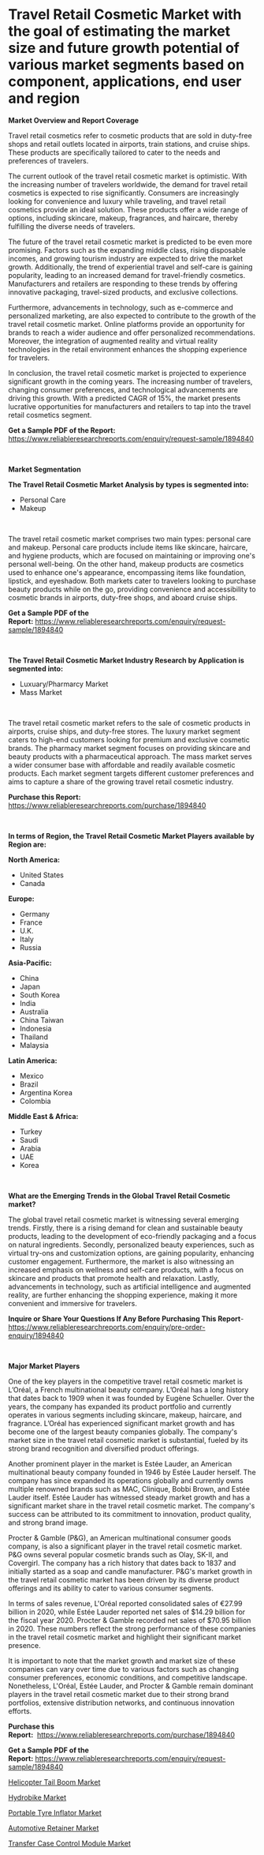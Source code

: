 <p><h1>Travel Retail Cosmetic Market with the goal of estimating the market size and future growth potential of various market segments based on component, applications, end user and region</h1></p><p><strong>Market Overview and Report Coverage</strong></p>
<p><p>Travel retail cosmetics refer to cosmetic products that are sold in duty-free shops and retail outlets located in airports, train stations, and cruise ships. These products are specifically tailored to cater to the needs and preferences of travelers.</p><p>The current outlook of the travel retail cosmetic market is optimistic. With the increasing number of travelers worldwide, the demand for travel retail cosmetics is expected to rise significantly. Consumers are increasingly looking for convenience and luxury while traveling, and travel retail cosmetics provide an ideal solution. These products offer a wide range of options, including skincare, makeup, fragrances, and haircare, thereby fulfilling the diverse needs of travelers.</p><p>The future of the travel retail cosmetic market is predicted to be even more promising. Factors such as the expanding middle class, rising disposable incomes, and growing tourism industry are expected to drive the market growth. Additionally, the trend of experiential travel and self-care is gaining popularity, leading to an increased demand for travel-friendly cosmetics. Manufacturers and retailers are responding to these trends by offering innovative packaging, travel-sized products, and exclusive collections.</p><p>Furthermore, advancements in technology, such as e-commerce and personalized marketing, are also expected to contribute to the growth of the travel retail cosmetic market. Online platforms provide an opportunity for brands to reach a wider audience and offer personalized recommendations. Moreover, the integration of augmented reality and virtual reality technologies in the retail environment enhances the shopping experience for travelers.</p><p>In conclusion, the travel retail cosmetic market is projected to experience significant growth in the coming years. The increasing number of travelers, changing consumer preferences, and technological advancements are driving this growth. With a predicted CAGR of 15%, the market presents lucrative opportunities for manufacturers and retailers to tap into the travel retail cosmetics segment.</p></p>
<p><strong>Get a Sample PDF of the Report:</strong> <a href="https://www.reliableresearchreports.com/enquiry/request-sample/1894840">https://www.reliableresearchreports.com/enquiry/request-sample/1894840</a></p>
<p>&nbsp;</p>
<p><strong>Market Segmentation</strong></p>
<p><strong>The Travel Retail Cosmetic Market Analysis by types is segmented into:</strong></p>
<p><ul><li>Personal Care</li><li>Makeup</li></ul></p>
<p>&nbsp;</p>
<p><p>The travel retail cosmetic market comprises two main types: personal care and makeup. Personal care products include items like skincare, haircare, and hygiene products, which are focused on maintaining or improving one's personal well-being. On the other hand, makeup products are cosmetics used to enhance one's appearance, encompassing items like foundation, lipstick, and eyeshadow. Both markets cater to travelers looking to purchase beauty products while on the go, providing convenience and accessibility to cosmetic brands in airports, duty-free shops, and aboard cruise ships.</p></p>
<p><strong>Get a Sample PDF of the Report:</strong>&nbsp;<a href="https://www.reliableresearchreports.com/enquiry/request-sample/1894840">https://www.reliableresearchreports.com/enquiry/request-sample/1894840</a></p>
<p>&nbsp;</p>
<p><strong>The Travel Retail Cosmetic Market Industry Research by Application is segmented into:</strong></p>
<p><ul><li>Luxuary/Pharmarcy Market</li><li>Mass Market</li></ul></p>
<p>&nbsp;</p>
<p><p>The travel retail cosmetic market refers to the sale of cosmetic products in airports, cruise ships, and duty-free stores. The luxury market segment caters to high-end customers looking for premium and exclusive cosmetic brands. The pharmacy market segment focuses on providing skincare and beauty products with a pharmaceutical approach. The mass market serves a wider consumer base with affordable and readily available cosmetic products. Each market segment targets different customer preferences and aims to capture a share of the growing travel retail cosmetic industry.</p></p>
<p><strong>Purchase this Report:</strong>&nbsp; <a href="https://www.reliableresearchreports.com/purchase/1894840">https://www.reliableresearchreports.com/purchase/1894840</a></p>
<p>&nbsp;</p>
<p><strong>In terms of Region, the Travel Retail Cosmetic Market Players available by Region are:</strong></p>
<p>
    <p> <strong> North America: </strong>
        <ul>
            <li>United States</li>
            <li>Canada</li>
        </ul>
        </p> 
    <p> <strong> Europe: </strong>
        <ul>
            <li>Germany</li>
            <li>France</li>
            <li>U.K.</li>
            <li>Italy</li>
            <li>Russia</li>
        </ul>
        </p> 
    <p> <strong> Asia-Pacific: </strong>
        <ul>
            <li>China</li>
            <li>Japan</li>
            <li>South Korea</li>
            <li>India</li>
            <li>Australia</li>
            <li>China Taiwan</li>
            <li>Indonesia</li>
            <li>Thailand</li>
            <li>Malaysia</li>
        </ul>
        </p> 
    <p> <strong> Latin America: </strong>
        <ul>
            <li>Mexico</li>
            <li>Brazil</li>
            <li>Argentina Korea</li>
            <li>Colombia</li>
        </ul>
        </p> 
    <p> <strong> Middle East & Africa: </strong>
        <ul>
            <li>Turkey</li>
            <li>Saudi</li>
            <li>Arabia</li>
            <li>UAE</li>
            <li>Korea</li>
        </ul>
    </p>
    </p>
<p>&nbsp;</p>
<p><strong>What are the Emerging Trends in the Global Travel Retail Cosmetic market?</strong></p>
<p><p>The global travel retail cosmetic market is witnessing several emerging trends. Firstly, there is a rising demand for clean and sustainable beauty products, leading to the development of eco-friendly packaging and a focus on natural ingredients. Secondly, personalized beauty experiences, such as virtual try-ons and customization options, are gaining popularity, enhancing customer engagement. Furthermore, the market is also witnessing an increased emphasis on wellness and self-care products, with a focus on skincare and products that promote health and relaxation. Lastly, advancements in technology, such as artificial intelligence and augmented reality, are further enhancing the shopping experience, making it more convenient and immersive for travelers.</p></p>
<p><strong>Inquire or Share Your Questions If Any Before Purchasing This Report</strong>- <a href="https://www.reliableresearchreports.com/enquiry/pre-order-enquiry/1894840">https://www.reliableresearchreports.com/enquiry/pre-order-enquiry/1894840</a></p>
<p>&nbsp;</p>
<p><strong>Major Market Players</strong></p>
<p><p>One of the key players in the competitive travel retail cosmetic market is L’Oréal, a French multinational beauty company. L’Oréal has a long history that dates back to 1909 when it was founded by Eugène Schueller. Over the years, the company has expanded its product portfolio and currently operates in various segments including skincare, makeup, haircare, and fragrance. L’Oréal has experienced significant market growth and has become one of the largest beauty companies globally. The company's market size in the travel retail cosmetic market is substantial, fueled by its strong brand recognition and diversified product offerings.</p><p>Another prominent player in the market is Estée Lauder, an American multinational beauty company founded in 1946 by Estée Lauder herself. The company has since expanded its operations globally and currently owns multiple renowned brands such as MAC, Clinique, Bobbi Brown, and Estée Lauder itself. Estée Lauder has witnessed steady market growth and has a significant market share in the travel retail cosmetic market. The company's success can be attributed to its commitment to innovation, product quality, and strong brand image.</p><p>Procter & Gamble (P&G), an American multinational consumer goods company, is also a significant player in the travel retail cosmetic market. P&G owns several popular cosmetic brands such as Olay, SK-II, and Covergirl. The company has a rich history that dates back to 1837 and initially started as a soap and candle manufacturer. P&G's market growth in the travel retail cosmetic market has been driven by its diverse product offerings and its ability to cater to various consumer segments.</p><p>In terms of sales revenue, L'Oréal reported consolidated sales of €27.99 billion in 2020, while Estée Lauder reported net sales of $14.29 billion for the fiscal year 2020. Procter & Gamble recorded net sales of $70.95 billion in 2020. These numbers reflect the strong performance of these companies in the travel retail cosmetic market and highlight their significant market presence.</p><p>It is important to note that the market growth and market size of these companies can vary over time due to various factors such as changing consumer preferences, economic conditions, and competitive landscape. Nonetheless, L'Oréal, Estée Lauder, and Procter & Gamble remain dominant players in the travel retail cosmetic market due to their strong brand portfolios, extensive distribution networks, and continuous innovation efforts.</p></p>
<p><strong>Purchase this Report:</strong>&nbsp;&nbsp;<a href="https://www.reliableresearchreports.com/purchase/1894840">https://www.reliableresearchreports.com/purchase/1894840</a></p>
<p></p>
<p><strong>Get a Sample PDF of the Report:</strong>&nbsp;<a href="https://www.reliableresearchreports.com/enquiry/request-sample/1894840">https://www.reliableresearchreports.com/enquiry/request-sample/1894840</a></p>
<p><p><a href="https://medium.com/@zolajenkins1966/helicopter-tail-boom-market-trends-and-market-analysis-forecasted-for-period-2023-2030-496ac59e0c8a">Helicopter Tail Boom Market</a></p><p><a href="https://medium.com/@caylawisoky8698/hydrobike-market-furnishes-information-on-market-share-market-trends-and-market-growth-b0033049d120">Hydrobike Market</a></p><p><a href="https://medium.com/@abbieparker1964/portable-tyre-inflator-market-share-evolution-and-market-growth-trends-2023-2030-04c082fe3e64">Portable Tyre Inflator Market</a></p><p><a href="https://medium.com/@myrtleebert1913/automotive-retainer-market-analysis-and-sze-forecasted-for-period-from-2023-to-2030-aa3b174931a0">Automotive Retainer Market</a></p><p><a href="https://medium.com/@darianswift1922/transfer-case-control-module-market-the-key-to-successful-business-strategy-forecast-till-2030-bbb28031d008">Transfer Case Control Module Market</a></p></p>